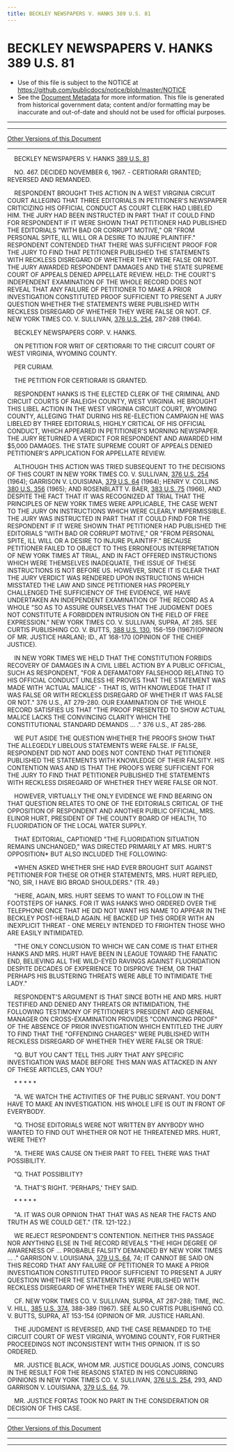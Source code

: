 ```yaml
---
title: BECKLEY NEWSPAPERS V. HANKS 389 U.S. 81
---
```


# BECKLEY NEWSPAPERS V. HANKS 389 U.S. 81

* Use of this file is subject to the NOTICE at https://github.com/publicdocs/notice/blob/master/NOTICE
* See the [Document Metadata](../../../index.md) for more information.
  This file is generated from historical government data; content and/or formatting may be inaccurate and out-of-date and should not be used for official purposes.

----------
----------

[Other Versions of this Document](https://publicdocs.github.io/go/links?ns=uslm-x&ref=%2Fus%2Fcourts%2Fscotus%2FusReporter%2F389%2F81)

----------

    BECKLEY NEWSPAPERS V. HANKS [389 U.S. 81][/us/courts/scotus/usReporter/389/81]

    NO. 467.  DECIDED NOVEMBER 6, 1967.  - CERTIORARI GRANTED; REVERSED AND REMANDED.

    RESPONDENT BROUGHT THIS ACTION IN A WEST VIRGINIA CIRCUIT COURT ALLEGING THAT THREE EDITORIALS IN PETITIONER'S NEWSPAPER CRITICIZING HIS OFFICIAL CONDUCT AS COURT CLERK HAD LIBELED HIM.  THE JURY HAD BEEN INSTRUCTED IN PART THAT IT COULD FIND FOR RESPONDENT IF IT WERE SHOWN THAT PETITIONER HAD PUBLISHED THE EDITORIALS "WITH BAD OR CORRUPT MOTIVE," OR "FROM PERSONAL SPITE, ILL WILL OR A DESIRE TO INJURE PLAINTIFF."  RESPONDENT CONTENDED THAT THERE WAS SUFFICIENT PROOF FOR THE JURY TO FIND THAT PETITIONER PUBLISHED THE STATEMENTS WITH RECKLESS DISREGARD OF WHETHER THEY WERE FALSE OR NOT.  THE JURY AWARDED RESPONDENT DAMAGES AND THE STATE SUPREME COURT OF APPEALS DENIED APPELLATE REVIEW.  HELD: THE COURT'S INDEPENDENT EXAMINATION OF THE WHOLE RECORD DOES NOT REVEAL THAT ANY FAILURE OF PETITIONER TO MAKE A PRIOR INVESTIGATION CONSTITUTED PROOF SUFFICIENT TO PRESENT A JURY QUESTION WHETHER THE STATEMENTS WERE PUBLISHED WITH RECKLESS DISREGARD OF WHETHER THEY WERE FALSE OR NOT.  CF. NEW YORK TIMES CO. V. SULLIVAN, [376 U.S. 254][/us/courts/scotus/usReporter/376/254], 287-288 (1964).

    BECKLEY NEWSPAPERS CORP. V. HANKS.

    ON PETITION FOR WRIT OF CERTIORARI TO THE CIRCUIT COURT OF WEST VIRGINIA, WYOMING COUNTY.

    PER CURIAM.

    THE PETITION FOR CERTIORARI IS GRANTED.

    RESPONDENT HANKS IS THE ELECTED CLERK OF THE CRIMINAL AND CIRCUIT COURTS OF RALEIGH COUNTY, WEST VIRGINIA.  HE BROUGHT THIS LIBEL ACTION IN THE WEST VIRGINIA CIRCUIT COURT, WYOMING COUNTY, ALLEGING THAT DURING HIS RE-ELECTION CAMPAIGN HE WAS LIBELED BY THREE EDITORIALS, HIGHLY CRITICAL OF HIS OFFICIAL CONDUCT, WHICH APPEARED IN PETITIONER'S MORNING NEWSPAPER.  THE JURY RETURNED A VERDICT FOR RESPONDENT AND AWARDED HIM $5,000 DAMAGES.  THE STATE SUPREME COURT OF APPEALS DENIED PETITIONER'S APPLICATION FOR APPELLATE REVIEW.

    ALTHOUGH THIS ACTION WAS TRIED SUBSEQUENT TO THE DECISIONS OF THIS COURT IN NEW YORK TIMES CO. V. SULLIVAN, [376 U.S. 254][/us/courts/scotus/usReporter/376/254] (1964); GARRISON V. LOUISIANA, [379 U.S. 64][/us/courts/scotus/usReporter/379/64] (1964); HENRY V. COLLINS [380 U.S. 356][/us/courts/scotus/usReporter/380/356] (1965); AND ROSENBLATT V. BAER, [383 U.S. 75][/us/courts/scotus/usReporter/383/75] (1966), AND DESPITE THE FACT THAT IT WAS RECOGNIZED AT TRIAL THAT THE PRINCIPLES OF NEW YORK TIMES WERE APPLICABLE, THE CASE WENT TO THE JURY ON INSTRUCTIONS WHICH WERE CLEARLY IMPERMISSIBLE.  THE JURY WAS INSTRUCTED IN PART THAT IT COULD FIND FOR THE RESPONDENT IF IT WERE SHOWN THAT PETITIONER HAD PUBLISHED THE EDITORIALS "WITH BAD OR CORRUPT MOTIVE," OR "FROM PERSONAL SPITE, ILL WILL OR A DESIRE TO INJURE PLAINTIFF."  BECAUSE PETITIONER FAILED TO OBJECT TO THIS ERRONEOUS INTERPRETATION OF NEW YORK TIMES AT TRIAL, AND IN FACT OFFERED INSTRUCTIONS WHICH WERE THEMSELVES INADEQUATE, THE ISSUE OF THESE INSTRUCTIONS IS NOT BEFORE US.  HOWEVER, SINCE IT IS CLEAR THAT THE JURY VERDICT WAS RENDERED UPON INSTRUCTIONS WHICH MISSTATED THE LAW AND SINCE PETITIONER HAS PROPERLY CHALLENGED THE SUFFICIENCY OF THE EVIDENCE, WE HAVE UNDERTAKEN AN INDEPENDENT EXAMINATION OF THE RECORD AS A WHOLE "SO AS TO ASSURE OURSELVES THAT THE JUDGMENT DOES NOT CONSTITUTE A FORBIDDEN INTRUSION ON THE FIELD OF FREE EXPRESSION."  NEW YORK TIMES CO. V. SULLIVAN, SUPRA, AT 285.  SEE CURTIS PUBLISHING CO. V. BUTTS, [388 U.S. 130][/us/courts/scotus/usReporter/388/130], 156-159 (1967)(OPINION OF MR. JUSTICE HARLAN); ID., AT 168-170 (OPINION OF THE CHIEF JUSTICE).

    IN NEW YORK TIMES WE HELD THAT THE CONSTITUTION FORBIDS RECOVERY OF DAMAGES IN A CIVIL LIBEL ACTION BY A PUBLIC OFFICIAL, SUCH AS RESPONDENT, "FOR A DEFAMATORY FALSEHOOD RELATING TO HIS OFFICIAL CONDUCT UNLESS HE PROVES THAT THE STATEMENT WAS MADE WITH 'ACTUAL MALICE' - THAT IS, WITH KNOWLEDGE THAT IT WAS FALSE OR WITH RECKLESS DISREGARD OF WHETHER IT WAS FALSE OR NOT."  376 U.S., AT 279-280.  OUR EXAMINATION OF THE WHOLE RECORD SATISFIES US THAT "THE PROOF PRESENTED TO SHOW ACTUAL MALICE LACKS THE CONVINCING CLARITY WHICH THE CONSTITUTIONAL STANDARD DEMANDS  ...  ."  376 U.S., AT 285-286.

    WE PUT ASIDE THE QUESTION WHETHER THE PROOFS SHOW THAT THE ALLEGEDLY LIBELOUS STATEMENTS WERE FALSE.  IF FALSE, RESPONDENT DID NOT AND DOES NOT CONTEND THAT PETITIONER PUBLISHED THE STATEMENTS WITH KNOWLEDGE OF THEIR FALSITY.  HIS CONTENTION WAS AND IS THAT THE PROOFS WERE SUFFICIENT FOR THE JURY TO FIND THAT PETITIONER PUBLISHED THE STATEMENTS WITH RECKLESS DISREGARD OF WHETHER THEY WERE FALSE OR NOT.

    HOWEVER, VIRTUALLY THE ONLY EVIDENCE WE FIND BEARING ON THAT QUESTION RELATES TO ONE OF THE EDITORIALS CRITICAL OF THE OPPOSITION OF RESPONDENT AND ANOTHER PUBLIC OFFICIAL, MRS. ELINOR HURT, PRESIDENT OF THE COUNTY BOARD OF HEALTH, TO FLUORIDATION OF THE LOCAL WATER SUPPLY.

    THAT EDITORIAL, CAPTIONED "THE FLUORIDATION SITUATION REMAINS UNCHANGED," WAS DIRECTED PRIMARILY AT MRS. HURT'S OPPOSITION\* BUT ALSO INCLUDED THE FOLLOWING:

    \*WHEN ASKED WHETHER SHE HAD EVER BROUGHT SUIT AGAINST PETITIONER FOR THESE OR OTHER STATEMENTS, MRS. HURT REPLIED, "NO, SIR, I HAVE BIG BROAD SHOULDERS."  (TR. 49.)

    "HERE, AGAIN, MRS. HURT SEEMS TO WANT TO FOLLOW IN THE FOOTSTEPS OF HANKS.  FOR IT WAS HANKS WHO ORDERED OVER THE TELEPHONE ONCE THAT HE DID NOT WANT HIS NAME TO APPEAR IN THE BECKLEY POST-HERALD AGAIN.  HE BACKED UP THIS ORDER WITH AN INEXPLICIT THREAT - ONE MERELY INTENDED TO FRIGHTEN THOSE WHO ARE EASILY INTIMIDATED.

    "THE ONLY CONCLUSION TO WHICH WE CAN COME IS THAT EITHER HANKS AND MRS. HURT HAVE BEEN IN LEAGUE TOWARD THE FANATIC END, BELIEVING ALL THE WILD-EYED RAVINGS AGAINST FLUORIDATION DESPITE DECADES OF EXPERIENCE TO DISPROVE THEM, OR THAT PERHAPS HIS BLUSTERING THREATS WERE ABLE TO INTIMIDATE THE LADY."

    RESPONDENT'S ARGUMENT IS THAT SINCE BOTH HE AND MRS. HURT TESTIFIED AND DENIED ANY THREATS OR INTIMIDATION, THE FOLLOWING TESTIMONY OF PETITIONER'S PRESIDENT AND GENERAL MANAGER ON CROSS-EXAMINATION PROVIDES "CONVINCING PROOF" OF THE ABSENCE OF PRIOR INVESTIGATION WHICH ENTITLED THE JURY TO FIND THAT THE "OFFENDING CHARGES" WERE PUBLISHED WITH RECKLESS DISREGARD OF WHETHER THEY WERE FALSE OR TRUE:

    "Q.  BUT YOU CAN'T TELL THIS JURY THAT ANY SPECIFIC INVESTIGATION WAS MADE BEFORE THIS MAN WAS ATTACKED IN ANY OF THESE ARTICLES, CAN YOU?

    \*         \*         \*         \*         \*

    "A.  WE WATCH THE ACTIVITIES OF THE PUBLIC SERVANT.  YOU DON'T HAVE TO MAKE AN INVESTIGATION.  HIS WHOLE LIFE IS OUT IN FRONT OF EVERYBODY.

    "Q.  THOSE EDITORIALS WERE NOT WRITTEN BY ANYBODY WHO WANTED TO FIND OUT WHETHER OR NOT HE THREATENED MRS. HURT, WERE THEY?

    "A.  THERE WAS CAUSE ON THEIR PART TO FEEL THERE WAS THAT POSSIBILITY.

    "Q.  THAT POSSIBILITY?

    "A.  THAT'S RIGHT.  'PERHAPS,' THEY SAID.

    \*         \*         \*     \*         \*

    "A.  IT WAS OUR OPINION THAT THAT WAS AS NEAR THE FACTS AND TRUTH AS WE COULD GET."  (TR. 121-122.)

    WE REJECT RESPONDENT'S CONTENTION.  NEITHER THIS PASSAGE NOR ANYTHING ELSE IN THE RECORD REVEALS "THE HIGH DEGREE OF AWARENESS OF  ... PROBABLE FALSITY DEMANDED BY NEW YORK TIMES  ...  ."  GARRISON V. LOUISIANA, [379 U.S. 64][/us/courts/scotus/usReporter/379/64], 74; IT CANNOT BE SAID ON THIS RECORD THAT ANY FAILURE OF PETITIONER TO MAKE A PRIOR INVESTIGATION CONSTITUTED PROOF SUFFICIENT TO PRESENT A JURY QUESTION WHETHER THE STATEMENTS WERE PUBLISHED WITH RECKLESS DISREGARD OF WHETHER THEY WERE FALSE OR NOT.

    CF. NEW YORK TIMES CO. V. SULLIVAN, SUPRA, AT 287-288; TIME, INC. V. HILL, [385 U.S. 374][/us/courts/scotus/usReporter/385/374], 388-389 (1967).  SEE ALSO CURTIS PUBLISHING CO. V. BUTTS, SUPRA, AT 153-154 (OPINION OF MR. JUSTICE HARLAN).

    THE JUDGMENT IS REVERSED, AND THE CASE REMANDED TO THE CIRCUIT COURT OF WEST VIRGINIA, WYOMING COUNTY, FOR FURTHER PROCEEDINGS NOT INCONSISTENT WITH THIS OPINION.  IT IS SO ORDERED.

    MR. JUSTICE BLACK, WHOM MR. JUSTICE DOUGLAS JOINS, CONCURS IN THE RESULT FOR THE REASONS STATED IN HIS CONCURRING OPINIONS IN NEW YORK TIMES CO. V. SULLIVAN, [376 U.S. 254][/us/courts/scotus/usReporter/376/254], 293, AND GARRISON V. LOUISIANA, [379 U.S. 64][/us/courts/scotus/usReporter/379/64], 79.

    MR. JUSTICE FORTAS TOOK NO PART IN THE CONSIDERATION OR DECISION OF THIS CASE.

----------

[Other Versions of this Document](https://publicdocs.github.io/go/links?ns=uslm-x&ref=%2Fus%2Fcourts%2Fscotus%2FusReporter%2F389%2F81)

----------
----------

[/us/courts/scotus/usReporter/389/81]: https://publicdocs.github.io/go/links?ns=uslm-x&ref=%2Fus%2Fcourts%2Fscotus%2FusReporter%2F389%2F81
[/us/courts/scotus/usReporter/376/254]: https://publicdocs.github.io/go/links?ns=uslm-x&ref=%2Fus%2Fcourts%2Fscotus%2FusReporter%2F376%2F254
[/us/courts/scotus/usReporter/376/254]: https://publicdocs.github.io/go/links?ns=uslm-x&ref=%2Fus%2Fcourts%2Fscotus%2FusReporter%2F376%2F254
[/us/courts/scotus/usReporter/379/64]: https://publicdocs.github.io/go/links?ns=uslm-x&ref=%2Fus%2Fcourts%2Fscotus%2FusReporter%2F379%2F64
[/us/courts/scotus/usReporter/380/356]: https://publicdocs.github.io/go/links?ns=uslm-x&ref=%2Fus%2Fcourts%2Fscotus%2FusReporter%2F380%2F356
[/us/courts/scotus/usReporter/383/75]: https://publicdocs.github.io/go/links?ns=uslm-x&ref=%2Fus%2Fcourts%2Fscotus%2FusReporter%2F383%2F75
[/us/courts/scotus/usReporter/388/130]: https://publicdocs.github.io/go/links?ns=uslm-x&ref=%2Fus%2Fcourts%2Fscotus%2FusReporter%2F388%2F130
[/us/courts/scotus/usReporter/379/64]: https://publicdocs.github.io/go/links?ns=uslm-x&ref=%2Fus%2Fcourts%2Fscotus%2FusReporter%2F379%2F64
[/us/courts/scotus/usReporter/385/374]: https://publicdocs.github.io/go/links?ns=uslm-x&ref=%2Fus%2Fcourts%2Fscotus%2FusReporter%2F385%2F374
[/us/courts/scotus/usReporter/376/254]: https://publicdocs.github.io/go/links?ns=uslm-x&ref=%2Fus%2Fcourts%2Fscotus%2FusReporter%2F376%2F254
[/us/courts/scotus/usReporter/379/64]: https://publicdocs.github.io/go/links?ns=uslm-x&ref=%2Fus%2Fcourts%2Fscotus%2FusReporter%2F379%2F64


